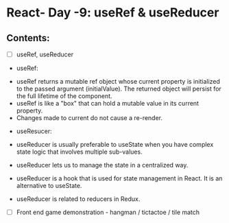 # React- Day -9: useRef & useReducer


 ## Contents:
 
-[ ] useRef, useReducer

* useRef:

- useRef returns a mutable ref object whose current property is initialized to the passed argument (initialValue). The returned object will persist for the full lifetime of the component.
- useRef is like a "box" that can hold a mutable value in its current property.
- Changes made to current do not cause a re-render.

* useResucer:

- useReducer is usually preferable to useState when you have complex state logic that involves multiple sub-values.

- useReducer lets us to manage the state in a centralized way.

- useReducer is a hook that is used for state management in React. It is an alternative to useState.

- useReducer is related to reducers in Redux.

 
-[ ] Front end game demonstration - hangman / tictactoe / tile match


